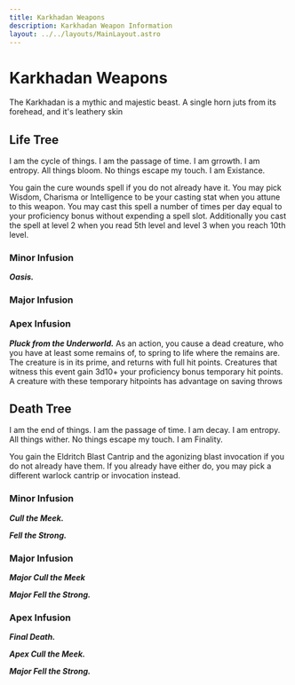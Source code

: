 ```yaml
---
title: Karkhadan Weapons
description: Karkhadan Weapon Information
layout: ../../layouts/MainLayout.astro
---
```

# Karkhadan Weapons
The Karkhadan is a mythic and majestic beast. A single horn juts from its forehead, and it's leathery skin

## Life Tree
I am the cycle of things. I am the passage of time. I am grrowth. I am entropy. All things bloom. No things escape my touch. I am Existance.

You gain the cure wounds spell if you do not already have it. You may pick Wisdom, Charisma or Intelligence to be your casting stat when you attune to this weapon. You may cast this spell a number of times per day equal to your proficiency bonus without expending a spell slot. Additionally you cast the spell at level 2 when you read 5th level and level 3 when you reach 10th level.

### Minor Infusion

***Oasis.***

### Major Infusion

### Apex Infusion
***Pluck from the Underworld.*** As an action, you cause a dead creature, who you have at least some remains of, to spring to life where the remains are. The creature is in its prime, and returns with full hit points. Creatures that witness this event gain 3d10+ your proficiency bonus temporary hit points. A creature with these temporary hitpoints has advantage on saving throws


## Death Tree
I am the end of things. I am the passage of time. I am decay. I am entropy. All things wither. No things escape my touch. I am Finality.

You gain the Eldritch Blast Cantrip and the agonizing blast invocation if you do not already have them. If you already have either do, you may pick a different warlock cantrip or invocation instead.

### Minor Infusion

***Cull the Meek.***

***Fell the Strong.***

### Major Infusion

***Major Cull the Meek***

***Major Fell the Strong.***

### Apex Infusion

***Final Death.*** 

***Apex Cull the Meek.***

***Major Fell the Strong.***
